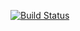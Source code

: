 [![Build Status](https://travis-ci.org/Phindie/Registration-numbers-webapp.svg?branch=master)](https://travis-ci.org/Phindie/Registration-numbers-webapp)

